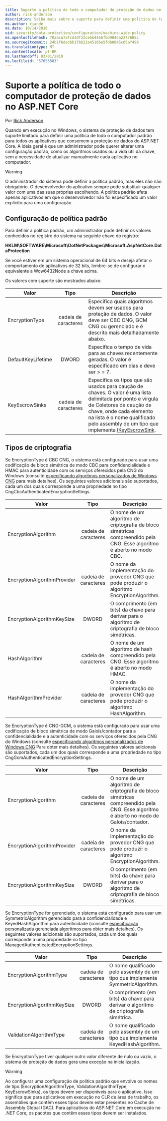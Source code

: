 ```yaml
---
title: Suporte a política de todo o computador de proteção de dados no ASP.NET Core
author: rick-anderson
description: Saiba mais sobre o suporte para definir uma política de todo o computador padrão para todos os aplicativos que consomem a proteção de dados do ASP.NET Core.
ms.author: riande
ms.date: 10/14/2016
uid: security/data-protection/configuration/machine-wide-policy
ms.openlocfilehash: 70aaca7afcd3df22cebb4466fbd9845a2277688c
ms.sourcegitcommit: 24b1f6decbb17bb22a45166e5fdb0845c65af498
ms.translationtype: MT
ms.contentlocale: pt-BR
ms.lasthandoff: 03/01/2019
ms.locfileid: "57055583"
---
```

# <a name="data-protection-machine-wide-policy-support-in-aspnet-core"></a>Suporte a política de todo o computador de proteção de dados no ASP.NET Core

Por [Rick Anderson](https://twitter.com/RickAndMSFT)

Quando em execução no Windows, o sistema de proteção de dados tem suporte limitado para definir uma política de todo o computador padrão para todos os aplicativos que consomem a proteção de dados do ASP.NET Core. A ideia geral é que um administrador pode querer alterar uma configuração padrão, como os algoritmos usados ou a vida útil da chave, sem a necessidade de atualizar manualmente cada aplicativo no computador.

> [!WARNING]
> O administrador do sistema pode definir a política padrão, mas eles não não obrigatório. O desenvolvedor do aplicativo sempre pode substituir qualquer valor com uma das suas próprias escolhendo. A política padrão afeta apenas aplicativos em que o desenvolvedor não foi especificado um valor explícito para uma configuração.

## <a name="setting-default-policy"></a>Configuração de política padrão

Para definir a política padrão, um administrador pode definir os valores conhecidos no registro do sistema na seguinte chave do registro:

**HKLM\SOFTWARE\Microsoft\DotNetPackages\Microsoft.AspNetCore.DataProtection**

Se você estiver em um sistema operacional de 64 bits e deseja afetar o comportamento de aplicativos de 32 bits, lembre-se de configurar o equivalente a Wow6432Node a chave acima.

Os valores com suporte são mostrados abaixo.

| Valor              | Tipo   | Descrição |
| ------------------ | :----: | ----------- |
| EncryptionType     | cadeia de caracteres | Especifica quais algoritmos devem ser usados para proteção de dados. O valor deve ser CBC CNG, GCM CNG ou gerenciado e é descrito mais detalhadamente abaixo. |
| DefaultKeyLifetime | DWORD  | Especifica o tempo de vida para as chaves recentemente geradas. O valor é especificado em dias e deve ser > = 7. |
| KeyEscrowSinks     | cadeia de caracteres | Especifica os tipos que são usados para caução de chaves. O valor é uma lista delimitada por ponto e vírgula de Coletores de caução de chave, onde cada elemento na lista é o nome qualificado pelo assembly de um tipo que implementa [IKeyEscrowSink](/dotnet/api/microsoft.aspnetcore.dataprotection.keymanagement.ikeyescrowsink). |

## <a name="encryption-types"></a>Tipos de criptografia

Se EncryptionType é CBC CNG, o sistema está configurado para usar uma codificação de bloco simétrica de modo CBC para confidencialidade e HMAC para autenticidade com os serviços oferecidos pela CNG do Windows (consulte [especificando algoritmos personalizados de Windows CNG](xref:security/data-protection/configuration/overview#specifying-custom-windows-cng-algorithms) para mais detalhes). Os seguintes valores adicionais são suportados, cada um dos quais corresponde a uma propriedade no tipo CngCbcAuthenticatedEncryptionSettings.

| Valor                       | Tipo   | Descrição |
| --------------------------- | :----: | ----------- |
| EncryptionAlgorithm         | cadeia de caracteres | O nome de um algoritmo de criptografia de bloco simétricas compreendido pela CNG. Esse algoritmo é aberto no modo CBC. |
| EncryptionAlgorithmProvider | cadeia de caracteres | O nome da implementação do provedor CNG que pode produzir o algoritmo EncryptionAlgorithm. |
| EncryptionAlgorithmKeySize  | DWORD  | O comprimento (em bits) da chave para derivar para o algoritmo de criptografia de bloco simétricas. |
| HashAlgorithm               | cadeia de caracteres | O nome de um algoritmo de hash compreendido pela CNG. Esse algoritmo é aberto no modo HMAC. |
| HashAlgorithmProvider       | cadeia de caracteres | O nome da implementação do provedor CNG que pode produzir o algoritmo HashAlgorithm. |

Se EncryptionType é CNG-GCM, o sistema está configurado para usar uma codificação de bloco simétrica de modo Galois/contador para a confidencialidade e a autenticidade com os serviços oferecidos pela CNG do Windows (consulte [especificando algoritmos personalizados de Windows CNG](xref:security/data-protection/configuration/overview#specifying-custom-windows-cng-algorithms) Para obter mais detalhes). Os seguintes valores adicionais são suportados, cada um dos quais corresponde a uma propriedade no tipo CngGcmAuthenticatedEncryptionSettings.

| Valor                       | Tipo   | Descrição |
| --------------------------- | :----: | ----------- |
| EncryptionAlgorithm         | cadeia de caracteres | O nome de um algoritmo de criptografia de bloco simétricas compreendido pela CNG. Esse algoritmo é aberto no modo de Galois/contador. |
| EncryptionAlgorithmProvider | cadeia de caracteres | O nome da implementação do provedor CNG que pode produzir o algoritmo EncryptionAlgorithm. |
| EncryptionAlgorithmKeySize  | DWORD  | O comprimento (em bits) da chave para derivar para o algoritmo de criptografia de bloco simétricas. |

Se EncryptionType for gerenciado, o sistema está configurado para usar um SymmetricAlgorithm gerenciado para a confidencialidade e KeyedHashAlgorithm para autenticidade (consulte [especificação personalizada gerenciada algoritmos](xref:security/data-protection/configuration/overview#specifying-custom-managed-algorithms) para obter mais detalhes). Os seguintes valores adicionais são suportados, cada um dos quais corresponde a uma propriedade no tipo ManagedAuthenticatedEncryptionSettings.

| Valor                      | Tipo   | Descrição |
| -------------------------- | :----: | ----------- |
| EncryptionAlgorithmType    | cadeia de caracteres | O nome qualificado pelo assembly de um tipo que implementa SymmetricAlgorithm. |
| EncryptionAlgorithmKeySize | DWORD  | O comprimento (em bits) da chave para derivar o algoritmo de criptografia simétrica. |
| ValidationAlgorithmType    | cadeia de caracteres | O nome qualificado pelo assembly de um tipo que implementa KeyedHashAlgorithm. |

Se EncryptionType tiver qualquer outro valor diferente de nulo ou vazio, o sistema de proteção de dados gera uma exceção na inicialização.

> [!WARNING]
> Ao configurar uma configuração de política padrão que envolve os nomes de tipo (EncryptionAlgorithmType, ValidationAlgorithmType, KeyEscrowSinks), os tipos devem ser disponíveis para o aplicativo. Isso significa que para aplicativos em execução no CLR de área de trabalho, os assemblies que contêm esses tipos devem estar presentes no Cache de Assembly Global (GAC). Para aplicativos do ASP.NET Core em execução no .NET Core, os pacotes que contêm esses tipos devem ser instalados.

